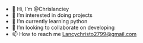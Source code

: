 - 👋 Hi, I’m @Chrislanciey
- 👀 I’m interested in doing projects
- 🌱 I’m currently learning python
- 💞️ I’m looking to collaborate on developing
- 📫 How to reach me Lancychristo2799@gmail.com

<!---
Chrislanciey/Chrislanciey is a ✨ special ✨ repository because its `README.md` (this file) appears on your GitHub profile.
You can click the Preview link to take a look at your changes.
--->
